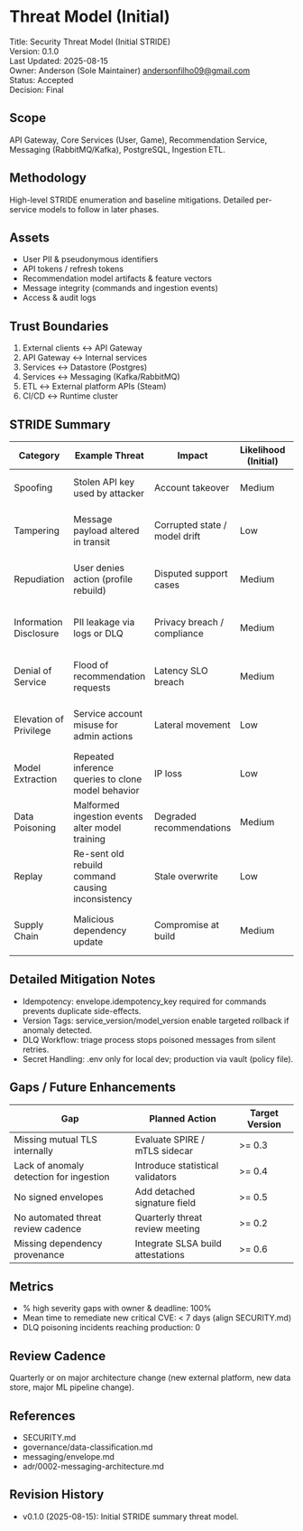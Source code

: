 # Threat Model (Initial)

Title: Security Threat Model (Initial STRIDE) <br>
Version: 0.1.0 <br>
Last Updated: 2025-08-15 <br>
Owner: Anderson (Sole Maintainer) <andersonfilho09@gmail.com> <br>
Status: Accepted <br>
Decision: Final <br>

## Scope
API Gateway, Core Services (User, Game), Recommendation Service, Messaging (RabbitMQ/Kafka), PostgreSQL, Ingestion ETL.

## Methodology
High-level STRIDE enumeration and baseline mitigations. Detailed per-service models to follow in later phases.

## Assets
- User PII & pseudonymous identifiers
- API tokens / refresh tokens
- Recommendation model artifacts & feature vectors
- Message integrity (commands and ingestion events)
- Access & audit logs

## Trust Boundaries
1. External clients ↔ API Gateway
2. API Gateway ↔ Internal services
3. Services ↔ Datastore (Postgres)
4. Services ↔ Messaging (Kafka/RabbitMQ)
5. ETL ↔ External platform APIs (Steam)
6. CI/CD ↔ Runtime cluster

## STRIDE Summary
| Category | Example Threat | Impact | Likelihood (Initial) | Mitigations (Current/Planned) |
|----------|----------------|--------|----------------------|-------------------------------|
| Spoofing | Stolen API key used by attacker | Account takeover | Medium | API key rotation, future OAuth, rate limits |
| Tampering | Message payload altered in transit | Corrupted state / model drift | Low | TLS in transit, envelope schema validation, checksum (future) |
| Repudiation | User denies action (profile rebuild) | Disputed support cases | Medium | Structured logs with trace_id, signed audit (future) |
| Information Disclosure | PII leakage via logs or DLQ | Privacy breach / compliance | Medium | Log redaction, DLQ access RBAC, classification policy |
| Denial of Service | Flood of recommendation requests | Latency SLO breach | Medium | Rate limiting vars (planned), autoscaling, circuit breakers (future) |
| Elevation of Privilege | Service account misuse for admin actions | Lateral movement | Low | Least privilege, unique service creds, secret rotation |
| Model Extraction | Repeated inference queries to clone model behavior | IP loss | Low | Request pattern anomaly detection (future), throttling |
| Data Poisoning | Malformed ingestion events alter model training | Degraded recommendations | Medium | Schema + value validation, anomaly detection (future) |
| Replay | Re-sent old rebuild command causing inconsistency | Stale overwrite | Low | Idempotency keys, occurred_at freshness checks |
| Supply Chain | Malicious dependency update | Compromise at build | Medium | SCA scanning, pin versions, SBOM, provenance attestation (future) |

## Detailed Mitigation Notes
- Idempotency: envelope.idempotency_key required for commands prevents duplicate side-effects.
- Version Tags: service_version/model_version enable targeted rollback if anomaly detected.
- DLQ Workflow: triage process stops poisoned messages from silent retries.
- Secret Handling: .env only for local dev; production via vault (policy file).

## Gaps / Future Enhancements
| Gap | Planned Action | Target Version |
|-----|----------------|----------------|
| Missing mutual TLS internally | Evaluate SPIRE / mTLS sidecar | >= 0.3 |
| Lack of anomaly detection for ingestion | Introduce statistical validators | >= 0.4 |
| No signed envelopes | Add detached signature field | >= 0.5 |
| No automated threat review cadence | Quarterly threat review meeting | >= 0.2 |
| Missing dependency provenance | Integrate SLSA build attestations | >= 0.6 |

## Metrics
- % high severity gaps with owner & deadline: 100%
- Mean time to remediate new critical CVE: < 7 days (align SECURITY.md)
- DLQ poisoning incidents reaching production: 0

## Review Cadence
Quarterly or on major architecture change (new external platform, new data store, major ML pipeline change).

## References
- SECURITY.md
- governance/data-classification.md
- messaging/envelope.md
- adr/0002-messaging-architecture.md

## Revision History
- v0.1.0 (2025-08-15): Initial STRIDE summary threat model.
